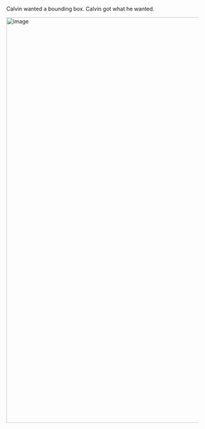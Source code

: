 Calvin wanted a bounding box. Calvin got what he wanted.

<img width="1063" alt="image" src="https://github.com/rossamurphy/calvin/assets/43931816/b3a87604-4d7a-4950-836b-1826043e1863">
